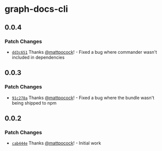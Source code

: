 # graph-docs-cli

## 0.0.4

### Patch Changes

- [`dd3c651`](https://github.com/mattpocock/graph-docs-cli/commit/dd3c651f35acf7dcf5f6365a082f4de029607041) Thanks [@mattpocock](https://github.com/mattpocock)! - Fixed a bug where commander wasn't included in dependencies

## 0.0.3

### Patch Changes

- [`91c278a`](https://github.com/mattpocock/graph-docs-cli/commit/91c278a21e30ea1656c4f71e419dd837503a518e) Thanks [@mattpocock](https://github.com/mattpocock)! - Fixed a bug where the bundle wasn't being shipped to npm

## 0.0.2

### Patch Changes

- [`cab444e`](https://github.com/mattpocock/graph-docs-cli/commit/cab444ef653b08ddfd008bc35183781aac8f793b) Thanks [@mattpocock](https://github.com/mattpocock)! - Initial work
